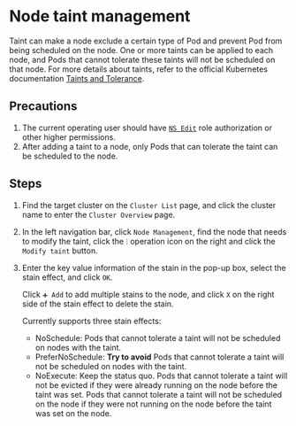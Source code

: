 # Node taint management

Taint can make a node exclude a certain type of Pod and prevent Pod from being scheduled on the node. One or more taints can be applied to each node, and Pods that cannot tolerate these taints will not be scheduled on that node. For more details about taints, refer to the official Kubernetes documentation [Taints and Tolerance](https://kubernetes.io/docs/concepts/scheduling-eviction/taint-and-toleration/).

## Precautions

1. The current operating user should have [`NS Edit`](../Permissions/PermissionBrief.md) role authorization or other higher permissions.
2. After adding a taint to a node, only Pods that can tolerate the taint can be scheduled to the node. <!--For how to set tolerance for Pod, please refer to -->

## Steps

1. Find the target cluster on the `Cluster List` page, and click the cluster name to enter the `Cluster Overview` page.

    

2. In the left navigation bar, click `Node Management`, find the node that needs to modify the taint, click the `ⵗ` operation icon on the right and click the `Modify taint` button.

    

3. Enter the key value information of the stain in the pop-up box, select the stain effect, and click `OK`.

    Click `➕ Add` to add multiple stains to the node, and click `X` on the right side of the stain effect to delete the stain.

    Currently supports three stain effects:

    - NoSchedule: Pods that cannot tolerate a taint will not be scheduled on nodes with the taint.
    - PreferNoSchedule: **Try to avoid** Pods that cannot tolerate a taint will not be scheduled on nodes with the taint.
    - NoExecute: Keep the status quo. Pods that cannot tolerate a taint will not be evicted if they were already running on the node before the taint was set. Pods that cannot tolerate a taint will not be scheduled on the node if they were not running on the node before the taint was set on the node.

        